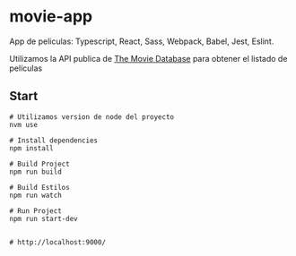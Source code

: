 # movie-app


App de peliculas: Typescript, React, Sass, Webpack, Babel, Jest, Eslint. 

Utilizamos la API publica de [The Movie Database](https://developer.themoviedb.org/reference/intro/getting-started) para obtener el listado de películas



## Start

```
# Utilizamos version de node del proyecto
nvm use

# Install dependencies
npm install

# Build Project
npm run build

# Build Estilos
npm run watch

# Run Project
npm run start-dev


# http://localhost:9000/



